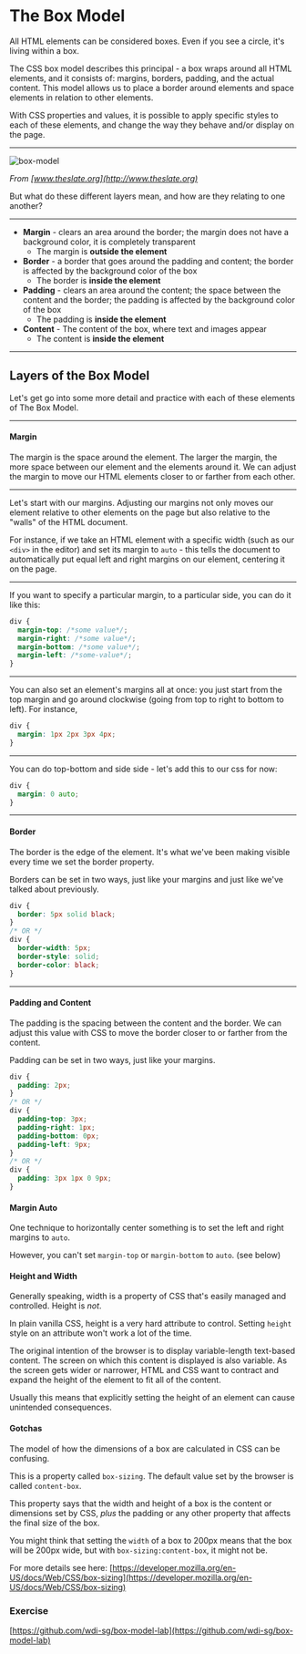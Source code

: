 # The Box Model

All HTML elements can be considered boxes. Even if you see a circle, it's living within a box.

The CSS box model describes this principal - a box wraps around all HTML elements, and it consists of: margins, borders, padding, and the actual content.  This model allows us to place a border around elements and space elements in relation to other elements.

With CSS properties and values, it is possible to apply specific styles to each of these elements, and change the way they behave and/or display on the page.

---

![box-model](https://github.com/wdi-sg/gitbook-2019/blob/master/images/boxdim.png?raw=true)

_From [www.theslate.org](http://www.theslate.org)_

But what do these different layers mean, and how are they relating to one another?

---

* **Margin** - clears an area around the border; the margin does not have a background color, it is completely transparent
  * The margin is **outside the element**
* **Border** - a border that goes around the padding and content; the border is affected by the background color of the box
  * The border is **inside the element**
* **Padding** - clears an area around the content; the space between the content and the border; the padding is affected by the background color of the box
  * The padding is **inside the element**
* **Content** - The content of the box, where text and images appear
  * The content is **inside the element**

---

## Layers of the Box Model

Let's get go into some more detail and practice with each of these elements of The Box Model.

---

#### Margin

The margin is the space around the element. The larger the margin, the more space between our element and the elements around it. We can adjust the margin to move our HTML elements closer to or farther from each other.


---

Let's start with our margins. Adjusting our margins not only moves our element relative to other elements on the page but also relative to the "walls" of the HTML document.

For instance, if we take an HTML element with a specific width (such as our `<div>` in the editor) and set its margin to `auto` - this tells the document to automatically put equal left and right margins on our element, centering it on the page.

---

If you want to specify a particular margin, to a particular side, you can do it like this:

```css
div {
  margin-top: /*some value*/;
  margin-right: /*some value*/;
  margin-bottom: /*some value*/;
  margin-left: /*some-value*/;
}
```

---

You can also set an element's margins all at once: you just start from the top margin and go around clockwise (going from top to right to bottom to left). For instance,

```css
div {
  margin: 1px 2px 3px 4px;
}
```

---

You can do top-bottom and side side - let's add this to our css for now:

```css
div {
  margin: 0 auto;
}
```

---

#### Border

The border is the edge of the element. It's what we've been making visible every time we set the border property.

Borders can be set in two ways, just like your margins and just like we've talked about previously.

```css
div {
  border: 5px solid black;
}
/* OR */
div {
  border-width: 5px;
  border-style: solid;
  border-color: black;
}
```

---

#### Padding and Content

The padding is the spacing between the content and the border. We can adjust this value with CSS to move the border closer to or farther from the content.

Padding can be set in two ways, just like your margins.

```css
div {
  padding: 2px;
}
/* OR */
div {
  padding-top: 3px;
  padding-right: 1px;
  padding-bottom: 0px;
  padding-left: 9px;
}
/* OR */
div {
  padding: 3px 1px 0 9px;
}
```

#### Margin Auto
One technique to horizontally center something is to set the left and right margins to `auto`.

However, you can't set `margin-top` or `margin-bottom` to `auto`. (see below)

#### Height and Width
Generally speaking, width is a property of CSS that's easily managed and controlled. Height is *not*.

In plain vanilla CSS, height is a very hard attribute to control. Setting `height` style on an attribute won't work a lot of the time.

The original intention of the browser is to display variable-length text-based content. The screen on which this content is displayed is also variable. As the screen gets wider or narrower, HTML and CSS want to contract and expand the height of the element to fit all of the content.

Usually this means that explicitly setting the height of an element can cause unintended consequences.

#### Gotchas

The model of how the dimensions of a box are calculated in CSS can be confusing.

This is a property called `box-sizing`. The default value set by the browser is called `content-box`.

This property says that the width and height of a box is the content or dimensions set by CSS, *plus* the padding or any other property that affects the final size of the box.

You might think that setting the `width` of a box to 200px means that the box will be 200px wide, but with `box-sizing:content-box`, it might not be.

For more details see here: [https://developer.mozilla.org/en-US/docs/Web/CSS/box-sizing](https://developer.mozilla.org/en-US/docs/Web/CSS/box-sizing)


### Exercise
[https://github.com/wdi-sg/box-model-lab](https://github.com/wdi-sg/box-model-lab)
